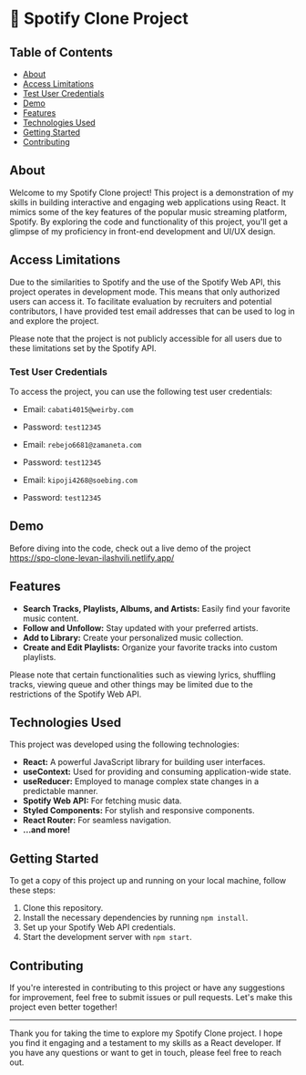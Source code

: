 # 🎵 Spotify Clone Project

## Table of Contents

- [About](#about)
- [Access Limitations](#access-limitations)
- [Test User Credentials](#test-user-credentials)
- [Demo](#demo)
- [Features](#features)
- [Technologies Used](#technologies-used)
- [Getting Started](#getting-started)
- [Contributing](#contributing)

## About

Welcome to my Spotify Clone project! This project is a demonstration of my skills in building interactive and engaging web applications using React. It mimics some of the key features of the popular music streaming platform, Spotify. By exploring the code and functionality of this project, you'll get a glimpse of my proficiency in front-end development and UI/UX design.

## Access Limitations

Due to the similarities to Spotify and the use of the Spotify Web API, this project operates in development mode. This means that only authorized users can access it. To facilitate evaluation by recruiters and potential contributors, I have provided test email addresses that can be used to log in and explore the project.

Please note that the project is not publicly accessible for all users due to these limitations set by the Spotify API.

### Test User Credentials

To access the project, you can use the following test user credentials:

- Email: `cabati4015@weirby.com`
- Password: `test12345`

- Email: `rebejo6681@zamaneta.com`
- Password: `test12345`

- Email: `kipoji4268@soebing.com`
- Password: `test12345`

## Demo

Before diving into the code, check out a live demo of the project https://spo-clone-levan-ilashvili.netlify.app/

## Features

- **Search Tracks, Playlists, Albums, and Artists:** Easily find your favorite music content.
- **Follow and Unfollow:** Stay updated with your preferred artists.
- **Add to Library:** Create your personalized music collection.
- **Create and Edit Playlists:** Organize your favorite tracks into custom playlists.

Please note that certain functionalities such as viewing lyrics, shuffling tracks, viewing queue and other things may be limited due to the restrictions of the Spotify Web API.

## Technologies Used

This project was developed using the following technologies:

- **React:** A powerful JavaScript library for building user interfaces.
- **useContext:** Used for providing and consuming application-wide state.
- **useReducer:** Employed to manage complex state changes in a predictable manner.
- **Spotify Web API:** For fetching music data.
- **Styled Components:** For stylish and responsive components.
- **React Router:** For seamless navigation.
- **...and more!**

## Getting Started

To get a copy of this project up and running on your local machine, follow these steps:

1. Clone this repository.
2. Install the necessary dependencies by running `npm install`.
3. Set up your Spotify Web API credentials.
4. Start the development server with `npm start`.

## Contributing

If you're interested in contributing to this project or have any suggestions for improvement, feel free to submit issues or pull requests. Let's make this project even better together!

---

Thank you for taking the time to explore my Spotify Clone project. I hope you find it engaging and a testament to my skills as a React developer. If you have any questions or want to get in touch, please feel free to reach out.
